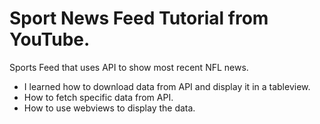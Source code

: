 # Sport News Feed Tutorial from YouTube.

Sports Feed that uses API to show most recent NFL news.

*  I learned how to download data from API and display it in a tableview.
*  How to fetch specific data from API.
*  How to use webviews to display the data.
